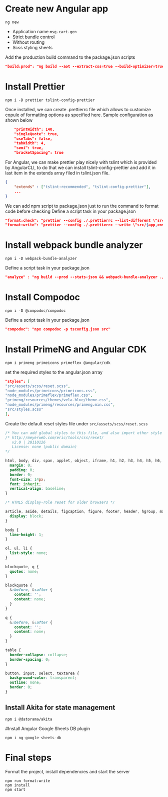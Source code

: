 # Create new Angular app

```shell
ng new
```

* Application name `msg-cart-gen`
* Strict bundle control
* Without routing
* Scss styling sheets

Add the production build command to the package.json scripts

```json
"build:prod": "ng build --aot --extract-css=true --build-optimizer=true --vendor-chunk=true --prod",
```

# Install Prettier

```shell
npm i -D prettier tslint-config-prettier
```

Once installed, we can create .prettierrc file which allows to customize copule of formatting options as specified here.
Sample configuration as shown below

```json
    "printWidth": 140,
    "singleQuote": true,
    "useTabs": false,
    "tabWidth": 4,
    "semi": true,
    "bracketSpacing": true
```

For Angular, we can make prettier play nicely with tslint which is provided by AngularCLI, to do that we can install
tslint-config-prettier and add it in last item in the extends array filed in tslint.json file.

```json
{
    "extends" : ["tslint:recommended", "tslint-config-prettier"],
    ...
}
```

We can add npm script to package.json just to run the command to format code before checking Define a script task in
your package.json

```json
"format:check": "prettier --config ./.prettierrc --list-different \"src/{app,environments,assets}/**/*{.ts,.js,.json,.css,.scss}\"",
"format:write": "prettier --config ./.prettierrc --write \"src/{app,environments,assets}/**/*{.ts,.js,.json,.css,.scss}\""
```

# Install webpack bundle analyzer

```shell
npm i -D webpack-bundle-analyzer
```

Define a script task in your package.json

```json
"analyze" : "ng build --prod --stats-json && webpack-bundle-analyzer ./dist/<app-name>/stats.json"
```

# Install Compodoc

```shell
npm i -D @compodoc/compodoc
```

Define a script task in your package.json

```json
"compodoc": "npx compodoc -p tsconfig.json src"
```

# Install PrimeNG and Angular CDK

```shell
npm i primeng primeicons primeflex @angular/cdk
```

set the required styles to the angular.json array

```json
"styles": [
"src/assets/scss/reset.scss",
"node_modules/primeicons/primeicons.css",
"node_modules/primeflex/primeflex.css",
"primeng/resources/themes/vela-blue/theme.css",
"node_modules/primeng/resources/primeng.min.css",
"src/styles.scss"
],
```

Create the default reset styles file under `src/assets/scss/reset.scss`

```scss
/* You can add global styles to this file, and also import other style files */
/* http://meyerweb.com/eric/tools/css/reset/
   v2.0 | 20110126
   License: none (public domain)
*/

html, body, div, span, applet, object, iframe, h1, h2, h3, h4, h5, h6, p, blockquote, pre, a, abbr, acronym, address, big, cite, code, del, dfn, em, img, ins, kbd, q, s, samp, small, strike, strong, sub, sup, tt, var, b, u, i, center, dl, dt, dd, ol, ul, li, fieldset, form, label, legend, table, caption, tbody, tfoot, thead, tr, th, td, article, aside, canvas, details, embed, figure, figcaption, footer, header, hgroup, menu, nav, output, ruby, section, summary, time, mark, audio, video {
  margin: 0;
  padding: 0;
  border: 0;
  font-size: 14px;
  font: inherit;
  vertical-align: baseline;
}

/* HTML5 display-role reset for older browsers */

article, aside, details, figcaption, figure, footer, header, hgroup, main, menu, nav, section {
  display: block;
}

body {
  line-height: 1;
}

ol, ul, li {
  list-style: none;
}

blockquote, q {
  quotes: none;
}

blockquote {
  &:before, &:after {
    content: '';
    content: none;
  }
}

q {
  &:before, &:after {
    content: '';
    content: none;
  }
}

table {
  border-collapse: collapse;
  border-spacing: 0;
}

button, input, select, textarea {
  background-color: transparent;
  outline: none;
  border: 0;
}
```

## Install Akita for state management
```shell
npm i @datorama/akita
```

#Install Angular Google Sheets DB plugin
```shell
npm i ng-google-sheets-db
```

# Final steps
Format the project, install dependencies and start the server
```shell
npm run format:write
npm install
npm start
```
